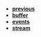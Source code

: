 * [**previous**](/docs/Backup/nodejs)
* [**buffer**](/docs/Backup/nodejs/io/buffer.md)
* [**events**](/docs/Backup/nodejs/io/events.md)
* [**stream**](/docs/Backup/nodejs/io/stream.md)
